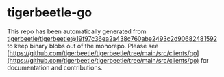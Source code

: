 # tigerbeetle-go
This repo has been automatically generated from [tigerbeetle/tigerbeetle@19f97c36ea2a438c760abe2493c2d90682481592](https://github.com/tigerbeetle/tigerbeetle/commit/19f97c36ea2a438c760abe2493c2d90682481592) to keep binary blobs out of the monorepo. Please see [https://github.com/tigerbeetle/tigerbeetle/tree/main/src/clients/go](https://github.com/tigerbeetle/tigerbeetle/tree/main/src/clients/go) for documentation and contributions.
